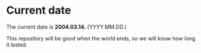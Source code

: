 # Current date

The current date is **2004.03.14.** (YYYY.MM.DD.)

This repository will be good when the world ends, so we will know how long it lasted.